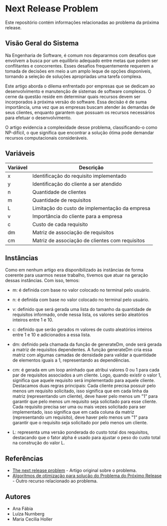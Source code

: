 # Next Release Problem

Este repositório contém informações relacionadas ao problema da próxima release.

## Visão Geral do Sistema

Na Engenharia de Software, é comum nos depararmos com desafios que envolvem a busca por um equilíbrio adequado entre metas que podem ser conflitantes e concorrentes. Esses desafios frequentemente requerem a tomada de decisões em meio a um amplo leque de opções disponíveis, tornando a seleção de soluções apropriadas uma tarefa complexa.

Este artigo aborda o dilema enfrentado por empresas que se dedicam ao desenvolvimento e manutenção de sistemas de software complexos. O cerne da questão reside em determinar quais recursos devem ser incorporados à próxima versão do software. Essa decisão é de suma importância, uma vez que as empresas buscam atender às demandas de seus clientes, enquanto garantem que possuam os recursos necessários para efetuar o desenvolvimento.

O artigo evidencia a complexidade desse problema, classificando-o como NP-difícil, o que significa que encontrar a solução ótima pode demandar recursos computacionais consideráveis.

## Variáveis

| Variável                 | Descrição                                    |
|--------------------------|----------------------------------------------|
| x                        | Identificação do requisito implementado     |
| y                        | Identificação do cliente a ser atendido     |
| n                        | Quantidade de clientes                      |
| m                        | Quantidade de requisitos                    |
| L                        | Limitação do custo de implementação da empresa |
| v                        | Importância do cliente para a empresa      |
| c                        | Custo de cada requisito                     |
| dm                       | Matriz de associação de requisitos           |
| cm                       | Matriz de associação de clientes com requisitos |

## Instâncias

Como em nenhum artigo era disponibilizado às instâncias de forma coerente para usarmos nesse trabalho, tivemos que atuar na geração dessas instâncias. Com isso, temos:

* m: é definida com base no valor colocado no terminal pelo usuário.

* n: é definida com base no valor colocado no terminal pelo usuário.

* v: definido que será gerada uma lista do tamanho da quantidade de requisitos informado, onde nessa lista, os valores serão aleatórios inteiros entre 1 e 10.

* c: definido que serão gerados m valores de custo aleatórios inteiros entre 1 e 10 e adicionados a essa lista.

* dm: definido pela chamada da função de generateDm, onde será gerada a matriz de requisitos dependentes. A função generateDm cria essa matriz com algumas camadas de densidade para validar a quantidade de elementos iguais a 1, representando as dependências.

* cm: é gerada em um loop aninhado que atribui valores 0 ou 1 para cada par de requisitos associados a um cliente. Logo, quando existir o valor 1, significa que aquele requisito será implementado para aquele cliente. Destacamos duas regras principais:
Cada cliente precisa possuir pelo menos um requisito solicitado, isso significa que em cada linha da matriz (representando um cliente), deve haver pelo menos um "1" para garantir que pelo menos um requisito seja solicitado para esse cliente.
Cada requisito precisa ser uma ou mais vezes solicitado para ser implementado, isso significa que em cada coluna da matriz (representando um requisito), deve haver pelo menos um "1" para garantir que o requisito seja solicitado por pelo menos um cliente.

* L:  representa uma versão ponderada do custo total dos requisitos, destacando que o fator alpha é usado para ajustar o peso do custo total na construção do valor L.

## Referências

- [The next release problem](https://www.example.com/nesting-problem.pdf) - Artigo original sobre o problema.
- [Algoritmos de otimização para solução do Problema do Próximo Release](http://www.bsi.ufrpe.br/sites/www.bsi.ufrpe.br/files/Mariana.pdf) - Outro recurso relacionado ao problema.

## Autores

- Ana Fábia
- Luíza Nurnberg
- Maria Cecilia Holler


